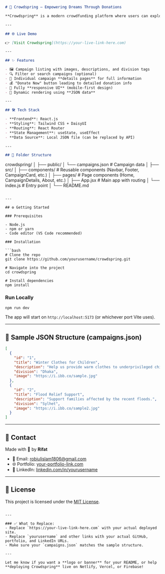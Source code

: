 

```markdown
# 🌱 Crowdspring – Empowering Dreams Through Donations

**Crowdspring** is a modern crowdfunding platform where users can explore and contribute to impactful donation campaigns. Whether it's helping a student, supporting a local cause, or funding a community project – Crowdspring brings people together to make a difference.

---

## 🌐 Live Demo

👉 [Visit Crowdspring](https://your-live-link-here.com)

---

## ✨ Features

- 🖼️ Campaign listing with images, descriptions, and division tags
- 🔍 Filter or search campaigns (optional)
- 🧾 Individual campaign **details pages** for full information
- 💰 "Donate Now" button leading to detailed donation info
- 📱 Fully **responsive UI** (mobile-first design)
- 🔄 Dynamic rendering using **JSON data**

---

## 🛠️ Tech Stack

- **Frontend**: React.js
- **Styling**: Tailwind CSS + DaisyUI
- **Routing**: React Router
- **State Management**: useState, useEffect
- **Data Source**: Local JSON file (can be replaced by API)

---

## 📁 Folder Structure

```

crowdspring/
│
├── public/
│   └── campaigns.json         # Campaign data
│
├── src/
│   ├── components/            # Reusable components (Navbar, Footer, CampaignCard, etc.)
│   ├── pages/                 # Page components (Home, CampaignDetails, About, etc.)
│   ├── App.jsx                # Main app with routing
│   └── index.js               # Entry point
│
└── README.md

````

---

## ⚙️ Getting Started

### Prerequisites

- Node.js
- npm or yarn
- Code editor (VS Code recommended)

### Installation

```bash
# Clone the repo
git clone https://github.com/yourusername/crowdspring.git

# Navigate into the project
cd crowdspring

# Install dependencies
npm install
````

### Run Locally

```bash
npm run dev
```

The app will start on `http://localhost:5173` (or whichever port Vite uses).

---

## 🧪 Sample JSON Structure (campaigns.json)

```json
[
  {
    "id": "1",
    "title": "Winter Clothes for Children",
    "description": "Help us provide warm clothes to underprivileged children.",
    "division": "Dhaka",
    "image": "https://i.ibb.co/sample.jpg"
  },
  {
    "id": "2",
    "title": "Flood Relief Support",
    "description": "Support families affected by the recent floods.",
    "division": "Sylhet",
    "image": "https://i.ibb.co/sample2.jpg"
  }
]
```

---

## 📧 Contact

Made with 💚 by **Rifat**

* 📩 Email: [robiulislam1806@gmail.com](mailto:robiulislam1806@gmail.com)
* 🌐 Portfolio: [your-portfolio-link.com](https://your-portfolio-link.com)
* 🔗 LinkedIn: [linkedin.com/in/yourusername](https://linkedin.com/in/yourusername)

---

## 📝 License

This project is licensed under the [MIT License](LICENSE).

```

---

### ✅ What to Replace:
- Replace `https://your-live-link-here.com` with your actual deployed site.
- Replace `yourusername` and other links with your actual GitHub, portfolio, and LinkedIn URLs.
- Make sure your `campaigns.json` matches the sample structure.

---

Let me know if you want a **logo or banner** for your README, or help **deploying Crowdspring** live on Netlify, Vercel, or Firebase!
```
